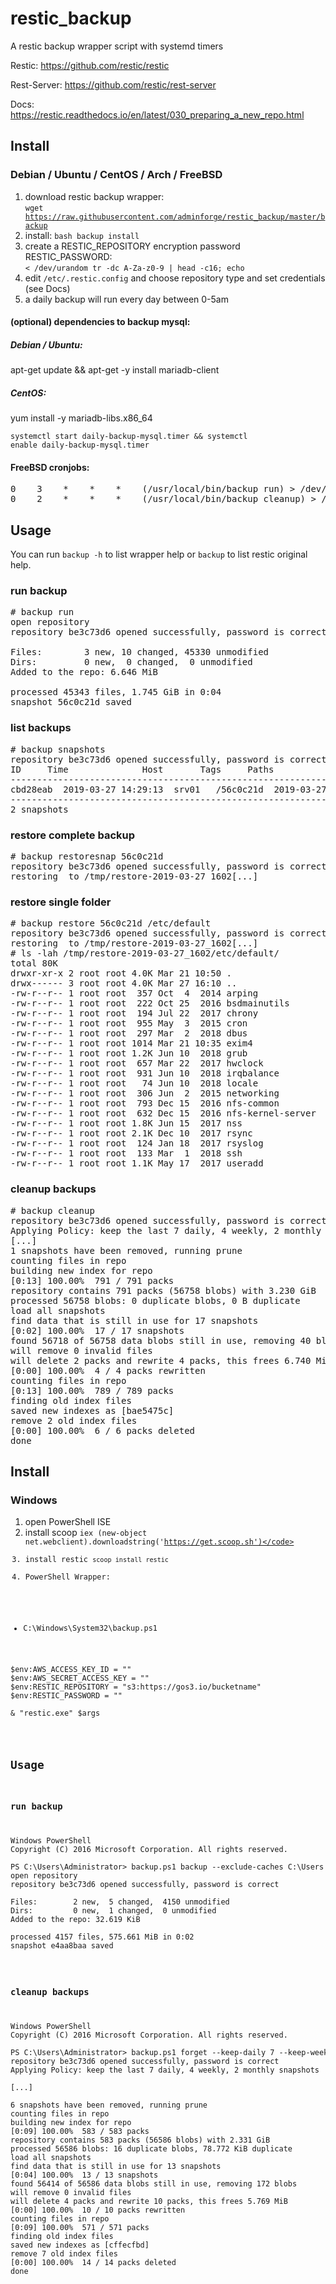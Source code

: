 # restic_backup
A restic backup wrapper script with systemd timers <p>
Restic: https://github.com/restic/restic <p>
Rest-Server: https://github.com/restic/rest-server <p>
Docs: https://restic.readthedocs.io/en/latest/030_preparing_a_new_repo.html

## Install
### Debian / Ubuntu / CentOS / Arch / FreeBSD

1) download restic backup wrapper:<br>
<code>wget https://raw.githubusercontent.com/adminforge/restic_backup/master/backup</code>
2) install: <code>bash backup install</code>
3) create a RESTIC_REPOSITORY encryption password RESTIC_PASSWORD:<br>
<code>< /dev/urandom tr -dc A-Za-z0-9 | head -c16; echo</code>
  4) edit <code>/etc/.restic.config</code> and choose repository type and set credentials (see Docs)
5) a daily backup will run every day between 0-5am

#### (optional) dependencies to backup mysql:
##### Debian / Ubuntu:
apt-get update && apt-get -y install mariadb-client

##### CentOS:
yum install -y mariadb-libs.x86_64

<code>systemctl start daily-backup-mysql.timer && systemctl enable daily-backup-mysql.timer</code>

#### FreeBSD cronjobs:
<pre>
0    3    *    *    *    (/usr/local/bin/backup run) > /dev/null
0    2    *    *    *    (/usr/local/bin/backup cleanup) > /dev/null
</pre>


## Usage
You can run <code>backup -h</code> to list wrapper help or <code>backup</code> to list restic original help. <p>

### run backup
<pre>
# backup run
open repository
repository be3c73d6 opened successfully, password is correct

Files:        3 new, 10 changed, 45330 unmodified
Dirs:         0 new,  0 changed,  0 unmodified
Added to the repo: 6.646 MiB

processed 45343 files, 1.745 GiB in 0:04
snapshot 56c0c21d saved
</pre>

### list backups
<pre>
# backup snapshots
repository be3c73d6 opened successfully, password is correct
ID     Time              Host       Tags     Paths
----------------------------------------------------------------------------------------------
cbd28eab  2019-03-27 14:29:13  srv01   /56c0c21d  2019-03-27 15:51:26  srv01           /
----------------------------------------------------------------------------------------------
2 snapshots
</pre>

### restore complete backup
<pre>
# backup restoresnap 56c0c21d
repository be3c73d6 opened successfully, password is correct
restoring <Snapshot 56c0c21d of [/] at 2019-03-27 15:51:26.549106581 +0100 CET by root@srv01> to /tmp/restore-2019-03-27_1602[...]
</pre>

### restore single folder
<pre>
# backup restore 56c0c21d /etc/default
repository be3c73d6 opened successfully, password is correct
restoring <Snapshot 56c0c21d of [/] at 2019-03-27 15:51:26.549106581 +0100 CET by root@srv01> to /tmp/restore-2019-03-27_1602[...]
# ls -lah /tmp/restore-2019-03-27_1602/etc/default/
total 80K
drwxr-xr-x 2 root root 4.0K Mar 21 10:50 .
drwx------ 3 root root 4.0K Mar 27 16:10 ..
-rw-r--r-- 1 root root  357 Oct  4  2014 arping
-rw-r--r-- 1 root root  222 Oct 25  2016 bsdmainutils
-rw-r--r-- 1 root root  194 Jul 22  2017 chrony
-rw-r--r-- 1 root root  955 May  3  2015 cron
-rw-r--r-- 1 root root  297 Mar  2  2018 dbus
-rw-r--r-- 1 root root 1014 Mar 21 10:35 exim4
-rw-r--r-- 1 root root 1.2K Jun 10  2018 grub
-rw-r--r-- 1 root root  657 Mar 22  2017 hwclock
-rw-r--r-- 1 root root  931 Jun 10  2018 irqbalance
-rw-r--r-- 1 root root   74 Jun 10  2018 locale
-rw-r--r-- 1 root root  306 Jun  2  2015 networking
-rw-r--r-- 1 root root  793 Dec 15  2016 nfs-common
-rw-r--r-- 1 root root  632 Dec 15  2016 nfs-kernel-server
-rw-r--r-- 1 root root 1.8K Jun 15  2017 nss
-rw-r--r-- 1 root root 2.1K Dec 10  2017 rsync
-rw-r--r-- 1 root root  124 Jan 18  2017 rsyslog
-rw-r--r-- 1 root root  133 Mar  1  2018 ssh
-rw-r--r-- 1 root root 1.1K May 17  2017 useradd
</pre>

### cleanup backups
<pre>
# backup cleanup
repository be3c73d6 opened successfully, password is correct
Applying Policy: keep the last 7 daily, 4 weekly, 2 monthly snapshots
[...]
1 snapshots have been removed, running prune
counting files in repo
building new index for repo
[0:13] 100.00%  791 / 791 packs
repository contains 791 packs (56758 blobs) with 3.230 GiB
processed 56758 blobs: 0 duplicate blobs, 0 B duplicate
load all snapshots
find data that is still in use for 17 snapshots
[0:02] 100.00%  17 / 17 snapshots
found 56718 of 56758 data blobs still in use, removing 40 blobs
will remove 0 invalid files
will delete 2 packs and rewrite 4 packs, this frees 6.740 MiB
[0:00] 100.00%  4 / 4 packs rewritten
counting files in repo
[0:13] 100.00%  789 / 789 packs
finding old index files
saved new indexes as [bae5475c]
remove 2 old index files
[0:00] 100.00%  6 / 6 packs deleted
done
</pre>


## Install
### Windows
1) open PowerShell ISE
2) install scoop <code>iex (new-object net.webclient).downloadstring('https://get.scoop.sh')</code>
3) install restic <code>scoop install restic</code>
4) PowerShell Wrapper:

* C:\Windows\System32\backup.ps1
<pre>
$env:AWS_ACCESS_KEY_ID = ""
$env:AWS_SECRET_ACCESS_KEY = ""
$env:RESTIC_REPOSITORY = "s3:https://gos3.io/bucketname"
$env:RESTIC_PASSWORD = ""

& "restic.exe" $args
</pre>

## Usage

### run backup
<pre>
Windows PowerShell
Copyright (C) 2016 Microsoft Corporation. All rights reserved.

PS C:\Users\Administrator> backup.ps1 backup --exclude-caches C:\Users
open repository
repository be3c73d6 opened successfully, password is correct

Files:        2 new,  5 changed,  4150 unmodified
Dirs:         0 new,  1 changed,  0 unmodified
Added to the repo: 32.619 KiB

processed 4157 files, 575.661 MiB in 0:02
snapshot e4aa8baa saved
</pre>

### cleanup backups
<pre>
Windows PowerShell
Copyright (C) 2016 Microsoft Corporation. All rights reserved.

PS C:\Users\Administrator> backup.ps1 forget --keep-daily 7 --keep-weekly 4 --keep-monthly 2 --prune
repository be3c73d6 opened successfully, password is correct
Applying Policy: keep the last 7 daily, 4 weekly, 2 monthly snapshots

[...]

6 snapshots have been removed, running prune
counting files in repo
building new index for repo
[0:09] 100.00%  583 / 583 packs
repository contains 583 packs (56586 blobs) with 2.331 GiB
processed 56586 blobs: 16 duplicate blobs, 78.772 KiB duplicate
load all snapshots
find data that is still in use for 13 snapshots
[0:04] 100.00%  13 / 13 snapshots
found 56414 of 56586 data blobs still in use, removing 172 blobs
will remove 0 invalid files
will delete 4 packs and rewrite 10 packs, this frees 5.769 MiB
[0:00] 100.00%  10 / 10 packs rewritten
counting files in repo
[0:09] 100.00%  571 / 571 packs
finding old index files
saved new indexes as [cffecfbd]
remove 7 old index files
[0:00] 100.00%  14 / 14 packs deleted
done
</pre>
